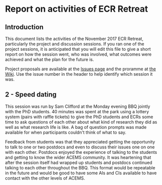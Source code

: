 # Report on activities of ECR Retreat

## Introduction

This document lists the activities of the November 2017 ECR Retreat, particularly the project and discussion sessions. If you ran one of the project sessions, it is anticipated that you will edit this file to give a short report on how the session went, who was involved, what outcomes were achieved and what the plan for the future is.

Project proposals are available at the [Issues page](https://github.com/ACEMS/ECRretreat2017Nov/issues) and the proramme at [the Wiki](https://github.com/ACEMS/ECRretreat2017Nov/wiki/Programme). Use the issue number in the header to help identify which session it was.


## 2 - Speed dating

This session was run by Sam Clifford at the Monday evening BBQ jointly with the PhD students. 40 minutes was spent at the park using a lottery system (pairs with raffle tickets) to give the PhD students and ECRs some time to ask questions of each other about what kind of research they did as well as what research life is like. A bag of question prompts was made available for when participants couldn't think of what to say.

Feedback from students was that they appreciated getting the opportunity to talk to one or two postdocs and even to discuss their issues one on one with each other. Postdocs enjoyed the experience of talking to the students and getting to know the wider ACEMS community. It was heartening that after the session itself had wrapped up students and postdocs continued talking to each other throughout the BBQ. This format would be repeatable in the future and would be good to have some AIs and CIs available to have contact with the other levels of ACEMS.
